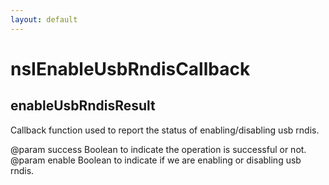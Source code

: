 ```yaml
---
layout: default
---
```


# nsIEnableUsbRndisCallback #

## enableUsbRndisResult ##

Callback function used to report the status of enabling/disabling usb rndis.

@param success
       Boolean to indicate the operation is successful or not.
@param enable
       Boolean to indicate if we are enabling or disabling usb rndis.

